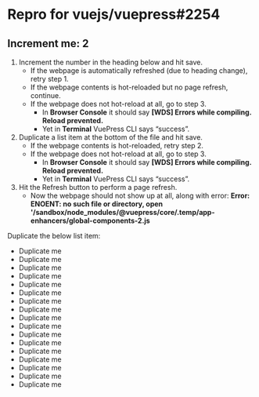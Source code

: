 # Repro for vuejs/vuepress#2254

## Increment me: 2

1. Increment the number in the heading below and hit save.
   - If the webpage is automatically refreshed (due to heading change), retry step 1.
   - If the webpage contents is hot-reloaded but no page refresh, continue.
   - If the webpage does not hot-reload at all, go to step 3.
     - In **Browser Console** it should say **[WDS] Errors while compiling. Reload prevented.**
     - Yet in **Terminal** VuePress CLI says “success”.
2. Duplicate a list item at the bottom of the file and hit save.
   - If the webpage contents is hot-reloaded, retry step 2.
   - If the webpage does not hot-reload at all, go to step 3.
     - In **Browser Console** it should say **[WDS] Errors while compiling. Reload prevented.**
     - Yet in **Terminal** VuePress CLI says “success”.
3. Hit the Refresh button to perform a page refresh.
   - Now the webpage should not show up at all, along with error: **Error: ENOENT: no such file or directory, open '/sandbox/node_modules/@vuepress/core/.temp/app-enhancers/global-components-2.js**

Duplicate the below list item:

- Duplicate me
- Duplicate me
- Duplicate me
- Duplicate me
- Duplicate me
- Duplicate me
- Duplicate me
- Duplicate me
- Duplicate me
- Duplicate me
- Duplicate me
- Duplicate me
- Duplicate me
- Duplicate me
- Duplicate me
- Duplicate me
- Duplicate me
